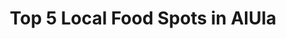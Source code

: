 ---
layout: listicle
title: Top 5 Local Food Spots in AlUla
image: >-
  https://images.unsplash.com/photo-1603496987674-79600a000f55?w=900&auto=format&fit=crop&q=60&ixlib=rb-4.0.3&ixid=M3wxMjA3fDB8MHxzZWFyY2h8Mnx8bWFuZGl8ZW58MHx8MHx8fDA%3D
alt:
screen-height: 60%
image-placement: left
image-horizontal-focal-point: center
image-vertical-focal-point: center
text-placement: center
heading: Top 5 Local Food Spots in AlUla
info-loop:
  - text: 
  - text: 
  - text:
button-1-link:
button-1-text: 
button-2-link: 
button-2-text: 

# LIST 1
list-1-image: https://images.unsplash.com/photo-1603496987674-79600a000f55?w=900&auto=format&fit=crop&q=60&ixlib=rb-4.0.3&ixid=M3wxMjA3fDB8MHxzZWFyY2h8Mnx8bWFuZGl8ZW58MHx8MHx8fDA%3D
list-1-alt: Traditional chicken mandi, considered one of Saudi's national dishes consisting of slow-cooked meat and rice
list-1-subtitle: Traditional chicken mandi
list-1-image-placement: right
list-1-image-horizontal-focal-point: center
list-1-image-vertical-focal-point: center
list-1-text-alignment: center
list-1-section-heading: 
list-1-text-placement: center
list-1-text-block-heading: AlUla Heritage Restaurant & Kitchens
list-1-description-1: Shaped like a castle, this unmistakable restaurant at the main roundabout into town has hands-down the best mandi in town. Order nafar laham for a taste of slow-cooked wild goat or a traditional half a chicken. Different sides of veggie options are available too – but go before 3pm if you want to try the goat.
list-1-description-2: 
list-1-description-3: 
list-1-button-1-link: 
list-1-button-1-text: 
list-1-button-2-link: 
list-1-button-2-text: 

# LIST 2
list-2-image: https://images.unsplash.com/photo-1562754995-606360ed0420?w=900&auto=format&fit=crop&q=60&ixlib=rb-4.0.3&ixid=M3wxMjA3fDB8MHxzZWFyY2h8N3x8c2F1ZGklMjBmb29kfGVufDB8fDB8fHww
list-2-alt: Bubbling clay pots of rich, delicious lentils, meat and cheesy goodness are accompanied by swathes of crispy bread for dunking
list-2-subtitle: Traditional Yemeni dishes
list-2-image-placement: left
list-2-image-horizontal-focal-point: center
list-2-image-vertical-focal-point: center
list-2-text-alignment: center
list-2-section-heading: 
list-2-text-placement: center
list-2-text-block-heading: Yemeni Taste
list-2-description-1: Bubbling clay pots of rich, delicious lentils, meat and cheesy goodness are accompanied by swathes of crispy bread for dunking. This place is a certified greasy-spoon, but you’re meant to eat with your hands. No fuss, no muss, bring a group for sharing. Easily ranked the best spot for vegetarians. 
list-2-description-2: 
list-2-description-3: 
list-2-button-1-link: 
list-2-button-1-text: 
list-2-button-2-link: 
list-2-button-2-text: 

# LIST 3
list-3-image: https://images.unsplash.com/photo-1530469912745-a215c6b256ea?w=900&auto=format&fit=crop&q=60&ixlib=rb-4.0.3&ixid=M3wxMjA3fDB8MHxzZWFyY2h8Mnx8c2hhd2FybWF8ZW58MHx8MHx8fDA%3D
list-3-alt: Juicy cone of spit roasted chicken shawarma
list-3-subtitle: Chicken shawarma
list-3-image-placement: right
list-3-image-horizontal-focal-point: center
list-3-image-vertical-focal-point: center
list-3-text-alignment: center
list-3-section-heading: 
list-3-text-placement: center
list-3-text-block-heading: Reef al-Reefi
list-3-description-1: Best falafel and shawarma in town – and we’ve tried them all. Once the falafel is finished for the day, that’s it, so don’t wait for the craving to hit. Get the shawarma in their saj bread, or fettah shawarma if you want a plate with rice.
list-3-description-2: 
list-3-description-3: 
list-3-button-1-link: 
list-3-button-1-text: 
list-3-button-2-link: 
list-3-button-2-text: 

# LIST 4
list-4-image: https://images.unsplash.com/photo-1505253758473-96b7015fcd40?w=900&auto=format&fit=crop&q=60&ixlib=rb-4.0.3&ixid=M3wxMjA3fDB8MHxzZWFyY2h8NHx8YmVuZ2FsaSUyMGZvb2R8ZW58MHx8MHx8fDA%3D
list-4-alt: A Heaping plate of spicy Bengali meat, rice and chapati
list-4-subtitle: Bengali meat, rice and chapati
list-4-image-placement: left
list-4-image-horizontal-focal-point: center
list-4-image-vertical-focal-point: center
list-4-text-alignment: center
list-4-section-heading: 
list-4-text-placement: center
list-4-text-block-heading: Bengali 
list-4-description-1: With a large Bengali population in AlUla, you’ve got to try their fare. Spicy meat, freshly prepared chapati and piping hot chai make for a flavorful and filling meal. In town there are two right next to each other, and you can’t go wrong with their one. Make sure to snack on some fried pakora while you’re waiting.
list-4-description-2: 
list-4-description-3: 
list-4-button-1-link: 
list-4-button-1-text: 
list-4-button-2-link: 
list-4-button-2-text: 

# LIST 5
list-5-image: https://images.unsplash.com/photo-1603496987674-79600a000f55?w=900&auto=format&fit=crop&q=60&ixlib=rb-4.0.3&ixid=M3wxMjA3fDB8MHxzZWFyY2h8Mnx8bWFuZGl8ZW58MHx8MHx8fDA%3D
list-5-alt: A large, round bread called tamees, typically found in Saudi. Usually soft and pillowy, slightly salty and perfect for sharing
list-5-subtitle: Tamees fresh out of the oven
list-5-image-placement: right
list-5-image-horizontal-focal-point: center
list-5-image-vertical-focal-point: center
list-5-text-alignment: center
list-5-section-heading: 
list-5-text-placement: center
list-5-text-block-heading: Tamees Bakery
list-5-description-1: Not really a restaurant, these bakeries are hidden in plain sight. Look for a small window to order from, usually found next to a ‘breakfast buffet’ serving fuul and falafel. The easiest one to find is located directly across from Aramex.
list-5-description-2: 
list-5-description-3: 
list-5-button-1-link: 
list-5-button-1-text: 
list-5-button-2-link: 
list-5-button-2-text: 
---